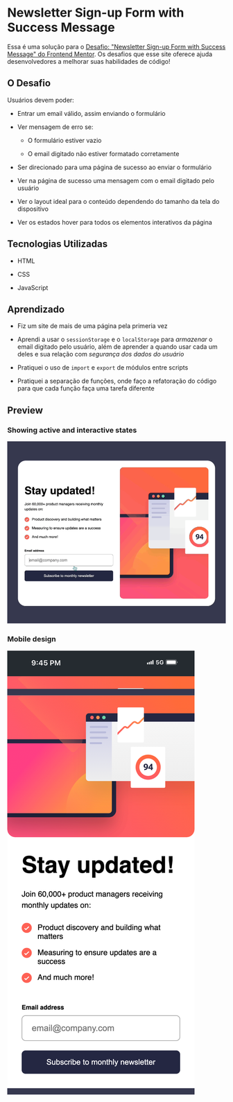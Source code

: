 # Newsletter Sign-up Form with Success Message

Essa é uma solução para o [Desafio: "Newsletter Sign-up Form with Success Message" do Frontend Mentor](https://www.frontendmentor.io/challenges/newsletter-signup-form-with-success-message-3FC1AZbNrv). Os desafios que esse site oferece ajuda desenvolvedores a melhorar suas habilidades de código!

## O Desafio

Usuários devem poder:

- Entrar um email válido, assim enviando o formulário

- Ver mensagem de erro se:

  - O formulário estiver vazio

  - O email digitado não estiver formatado corretamente

- Ser direcionado para uma página de sucesso ao enviar o formulário

- Ver na página de sucesso uma mensagem com o email digitado pelo usuário

- Ver o layout ideal para o conteúdo dependendo do tamanho da tela do dispositivo

- Ver os estados hover para todos os elementos interativos da página

## Tecnologias Utilizadas

- HTML

- CSS

- JavaScript

## Aprendizado

- Fiz um site de mais de uma página pela primeria vez

- Aprendi a usar o `sessionStorage` e o `localStorage` para *armazenar* o email digitado pelo usuário, além de aprender a quando usar cada um deles e sua relação com *segurança dos dados do usuário*

- Pratiquei o uso de `import` e `export` de módulos entre scripts

- Pratiquei a separação de funções, onde faço a refatoração do código para que cada função faça uma tarefa diferente

## Preview

### Showing active and interactive states

![Preview do Projeto](./design/newsletter-sign-up-preview.gif)

### Mobile design

![Mobile design](./design/newsletter-sign-up-mobile.png)
